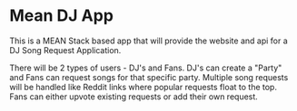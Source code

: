 Mean DJ App
===========

This is a MEAN Stack based app that will provide the website and api for a DJ Song Request Application.

There will be 2 types of users - DJ's and Fans. DJ's can create a "Party" and Fans can request songs for that specific party. Multiple song requests will be handled like Reddit links where popular requests float to the top. Fans can either upvote existing requests or add their own request.
